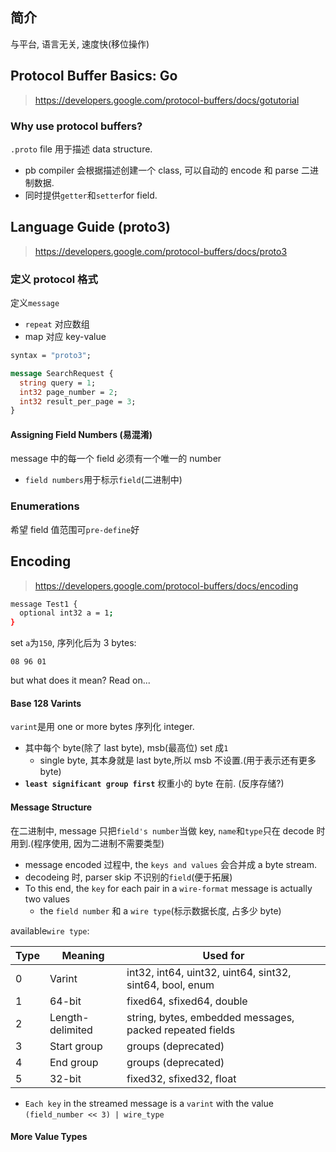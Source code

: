 ## 简介

与平台, 语言无关, 速度快(移位操作)

## Protocol Buffer Basics: Go

> https://developers.google.com/protocol-buffers/docs/gotutorial

### Why use protocol buffers?

`.proto` file 用于描述 data structure.

* pb compiler 会根据描述创建一个 class, 可以自动的 encode 和 parse 二进制数据.
* 同时提供`getter`和`setter`for field.

## Language Guide (proto3)

> https://developers.google.com/protocol-buffers/docs/proto3

### 定义 protocol 格式

定义`message`

* `repeat` 对应数组
* map 对应 key-value

```proto
syntax = "proto3";

message SearchRequest {
  string query = 1;
  int32 page_number = 2;
  int32 result_per_page = 3;
}
```

#### Assigning Field Numbers (易混淆)

message 中的每一个 field 必须有一个唯一的 number

* `field numbers`用于标示`field`(二进制中)

### Enumerations

希望 field 值范围可`pre-define`好

## Encoding

> https://developers.google.com/protocol-buffers/docs/encoding

```sh
message Test1 {
  optional int32 a = 1;
}
```

set `a`为`150`, 序列化后为 3 bytes:

```text
08 96 01
```

but what does it mean? Read on...

#### Base 128 Varints

`varint`是用 one or more bytes 序列化 integer.

* 其中每个 byte(除了 last byte), msb(最高位) set 成`1`
  * single byte, 其本身就是 last byte,所以 msb 不设置.(用于表示还有更多 byte)
* **`least significant group first`** 权重小的 byte 在前. (反序存储?)

#### Message Structure

在二进制中, message 只把`field's number`当做 key, `name`和`type`只在 decode 时用到.(程序使用, 因为二进制不需要类型)

* message encoded 过程中, the `keys and values` 会合并成 a byte stream.
* decodeing 时, parser skip 不识别的`field`(便于拓展)
* To this end, the `key` for each pair in a `wire-format` message is actually two values
  * the `field number` 和 a `wire type`(标示数据长度, 占多少 byte)

available`wire type`:

| Type | Meaning          | Used for                                                 |
| ---- | ---------------- | -------------------------------------------------------- |
| 0    | Varint           | int32, int64, uint32, uint64, sint32, sint64, bool, enum |
| 1    | 64-bit           | fixed64, sfixed64, double                                |
| 2    | Length-delimited | string, bytes, embedded messages, packed repeated fields |
| 3    | Start group      | groups (deprecated)                                      |
| 4    | End group        | groups (deprecated)                                      |
| 5    | 32-bit           | fixed32, sfixed32, float                                 |

* `Each key` in the streamed message is a `varint` with the value `(field_number << 3) | wire_type`

#### More Value Types
